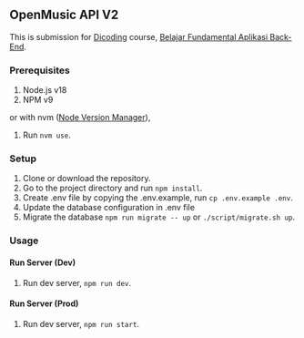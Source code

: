 ## OpenMusic API V2

This is submission for [Dicoding](https://www.dicoding.com) course, [Belajar Fundamental Aplikasi Back-End](https://www.dicoding.com/academies/271/corridor).

### Prerequisites

1. Node.js v18
2. NPM v9

or with nvm ([Node Version Manager](https://github.com/nvm-sh/nvm)),

1. Run `nvm use`.

### Setup

1. Clone or download the repository.
2. Go to the project directory and run `npm install`.
3. Create .env file by copying the .env.example, run `cp .env.example .env`.
4. Update the database configuration in .env file
5. Migrate the database `npm run migrate -- up` or `./script/migrate.sh up`.

### Usage

#### Run Server (Dev)

1. Run dev server, `npm run dev`.

#### Run Server (Prod)

1. Run dev server, `npm run start`.
